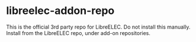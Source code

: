 # libreelec-addon-repo

This is the official 3rd party repo for LibreELEC. Do not install this manually. Install from the LibreELEC repo, under add-on repositories.
